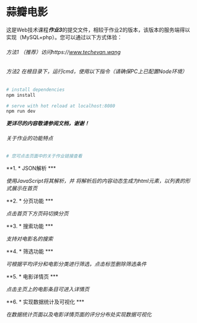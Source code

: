 # 蒜瓣电影

这是Web技术课程***作业3***的提交文件，相较于作业2的版本，该版本的服务端得以实现（MySQL+php）。您可以通过以下方式体验：


###### 方法1 （推荐）访问https://www.techevan.wang

###### 方法2 在根目录下，运行cmd，使用以下指令（请确保PC上已配置Node环境）

``` bash
# install dependencies
npm install

# serve with hot reload at localhost:8080
npm run dev

```

***更详尽的内容敬请参阅文档，谢谢！***



###### 关于作业的功能特点

``` bash
# 您可点击页面中的关于作业链接查看
```

**1. * JSON解析 ***

*使用JavaScript将其解析，并 将解析后的内容动态生成为html元素，以列表的形式展示在首页*

**2. * 分页功能 ***

*点击首页下方页码切换分页*

**3. * 搜索功能 ***

*支持对电影名的搜索*

**4. * 筛选功能 ***

*可根据平均评分和电影分类进行筛选，点击标签删除筛选条件*

**5. * 电影详情页 ***

*点击主页上的电影条目可进入详情页*

**6. * 实现数据统计及可视化 ***

*在数据统计页面以及电影详情页面的评分分布处实现数据可视化*
